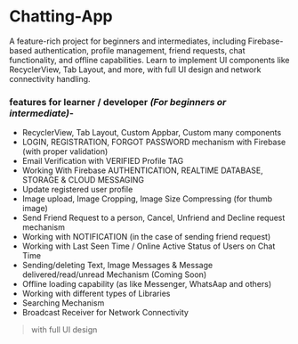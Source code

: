 # Chatting-App
A feature-rich project for beginners and intermediates, including Firebase-based authentication, profile management, friend requests, chat functionality, and offline capabilities. Learn to implement UI components like RecyclerView, Tab Layout, and more, with full UI design and network connectivity handling.
### features for learner / developer *(For beginners or intermediate)*-
* RecyclerView, Tab Layout, Custom Appbar, Custom many components
* LOGIN, REGISTRATION, FORGOT PASSWORD mechanism with Firebase (with proper validation)
* Email Verification with VERIFIED Profile TAG
* Working With Firebase AUTHENTICATION, REALTIME DATABASE, STORAGE & CLOUD MESSAGING
* Update registered user profile
* Image upload, Image Cropping, Image Size Compressing (for thumb image)
* Send Friend Request to a person, Cancel, Unfriend and Decline request mechanism
* Working with NOTIFICATION (in the case of sending friend request)
* Working with Last Seen Time / Online Active Status of Users on Chat Time
* Sending/deleting Text, Image Messages & Message delivered/read/unread Mechanism (Coming Soon)
* Offline loading capability (as like Messenger, WhatsAap and others)
* Working with different types of Libraries
* Searching Mechanism
* Broadcast Receiver for Network Connectivity 

>with full UI design

